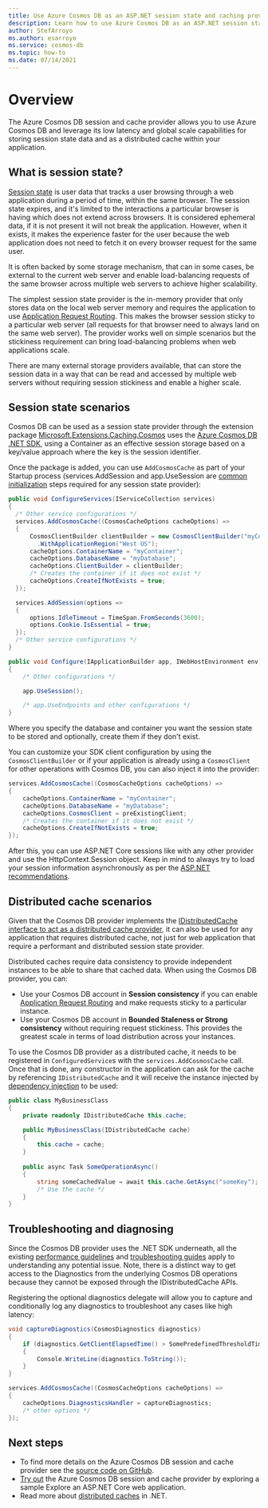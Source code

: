 ```yaml
---
title: Use Azure Cosmos DB as an ASP.NET session state and caching provider
description: Learn how to use Azure Cosmos DB as an ASP.NET session state and caching provider
author: StefArroyo
ms.author: esarroyo
ms.service: cosmos-db
ms.topic: how-to
ms.date: 07/14/2021
---
```


# Overview

The Azure Cosmos DB session and cache provider allows you to use Azure Cosmos DB and leverage its low latency and global scale capabilities for storing session state data and as a distributed cache within your application.

## What is session state?

[Session state](/aspnet/core/fundamentals/app-state?view=aspnetcore-5.0#configure-session-state&preserve-view=true) is user data that tracks a user browsing through a web application during a period of time, within the same browser. The session state expires, and it's limited to the interactions a particular browser is having which does not extend across browsers. It is considered ephemeral data, if it is not present it will not break the application. However, when it exists, it makes the experience faster for the user because the web application does not need to fetch it on every browser request for the same user.

It is often backed by some storage mechanism, that can in some cases, be external to the current web server and enable load-balancing requests of the same browser across multiple web servers to achieve higher scalability.

The simplest session state provider is the in-memory provider that only stores data on the local web server memory and requires the application to use [Application Request Routing](/iis/extensions/planning-for-arr/using-the-application-request-routing-module). This makes the browser session sticky to a particular web server (all requests for that browser need to always land on the same web server). The provider works well on simple scenarios but the stickiness requirement can bring load-balancing problems when web applications scale.

There are many external storage providers available, that can store the session data in a way that can be read and accessed by multiple web servers without requiring session stickiness and enable a higher scale.

## Session state scenarios

Cosmos DB can be used as a session state provider through the extension package [Microsoft.Extensions.Caching.Cosmos](https://www.nuget.org/packages/Microsoft.Extensions.Caching.Cosmos) uses the [Azure Cosmos DB .NET SDK](sql-api-sdk-dotnet-standard.md), using a Container as an effective session storage based on a key/value approach where the key is the session identifier.

Once the package is added, you can use `AddCosmosCache` as part of your Startup process (services.AddSession and app.UseSession are [common initialization](/aspnet/core/fundamentals/app-state?view=aspnetcore-5.0#configure-session-stat&preserve-view=true) steps required for any session state provider):

```csharp
public void ConfigureServices(IServiceCollection services)
{
  /* Other service configurations */
  services.AddCosmosCache((CosmosCacheOptions cacheOptions) =>
  {
      CosmosClientBuilder clientBuilder = new CosmosClientBuilder("myConnectionString")
        .WithApplicationRegion("West US");
      cacheOptions.ContainerName = "myContainer";
      cacheOptions.DatabaseName = "myDatabase";
      cacheOptions.ClientBuilder = clientBuilder;
      /* Creates the container if it does not exist */
      cacheOptions.CreateIfNotExists = true; 
  });

  services.AddSession(options =>
  {
      options.IdleTimeout = TimeSpan.FromSeconds(3600);
      options.Cookie.IsEssential = true;
  });
  /* Other service configurations */
}

public void Configure(IApplicationBuilder app, IWebHostEnvironment env)
{
    /* Other configurations */

    app.UseSession();

    /* app.UseEndpoints and other configurations */
}
```

Where you specify the database and container you want the session state to be stored and optionally, create them if they don't exist.

You can customize your SDK client configuration by using the `CosmosClientBuilder` or if your application is already using a `CosmosClient` for other operations with Cosmos DB, you can also inject it into the provider:

```csharp
services.AddCosmosCache((CosmosCacheOptions cacheOptions) =>
{
    cacheOptions.ContainerName = "myContainer";
    cacheOptions.DatabaseName = "myDatabase";
    cacheOptions.CosmosClient = preExistingClient;
    /* Creates the container if it does not exist */
    cacheOptions.CreateIfNotExists = true; 
});
```

After this, you can use ASP.NET Core sessions like with any other provider and use the HttpContext.Session object. Keep in mind to always try to load your session information asynchronously as per the [ASP.NET recommendations](/aspnet/core/fundamentals/app-state?view=aspnetcore-5.0#load-session-state-asynchronously&preserve-view=true).

##  Distributed cache scenarios

Given that the Cosmos DB provider implements the [IDistributedCache interface to act as a distributed cache provider](/aspnet/core/performance/caching/distributed?view=aspnetcore-5.0&preserve-view=true), it can also be used for any application that requires distributed cache, not just for web application that require a performant and distributed session state provider.

Distributed caches require data consistency to provide independent instances to be able to share that cached data. When using the Cosmos DB provider, you can:

- Use your Cosmos DB account in **Session consistency** if you can enable [Application Request Routing](/iis/extensions/planning-for-arr/using-the-application-request-routing-module) and make requests sticky to a particular instance.
- Use your Cosmos DB account in **Bounded Staleness or Strong consistency** without requiring request stickiness. This provides the greatest scale in terms of load distribution across your instances.

To use the Cosmos DB provider as a distributed cache, it needs to be registered in `ConfiguredService`s with the `services.AddCosmosCache` call. Once that is done, any constructor in the application can ask for the cache by referencing `IDistributedCache` and it will receive the instance injected by [dependency injection](/dotnet/core/extensions/dependency-injection) to be used:

```csharp
public class MyBusinessClass
{
    private readonly IDistributedCache this.cache;

    public MyBusinessClass(IDistributedCache cache)
    {
        this.cache = cache;
    }
    
    public async Task SomeOperationAsync()
    {
        string someCachedValue = await this.cache.GetAsync("someKey");
        /* Use the cache */
    }
}
```

## Troubleshooting and diagnosing

Since the Cosmos DB provider uses the .NET SDK underneath, all the existing [performance guidelines](performance-tips-dotnet-sdk-v3-sql.md) and [troubleshooting guides](troubleshoot-dot-net-sdk.md) apply to understanding any potential issue. Note, there is a distinct way to get access to the Diagnostics from the underlying Cosmos DB operations because they cannot be exposed through the IDistributedCache APIs.

Registering the optional diagnostics delegate will allow you to capture and conditionally log any diagnostics to troubleshoot any cases like high latency:

```csharp
void captureDiagnostics(CosmosDiagnostics diagnostics)
{
    if (diagnostics.GetClientElapsedTime() > SomePredefinedThresholdTime)
    {
        Console.WriteLine(diagnostics.ToString());
    }
}

services.AddCosmosCache((CosmosCacheOptions cacheOptions) =>
{
    cacheOptions.DiagnosticsHandler = captureDiagnostics;
    /* other options */
});
```

## Next steps
- To find more details on the Azure Cosmos DB session and cache provider see the [source code on GitHub](https://github.com/Azure/Microsoft.Extensions.Caching.Cosmos/).
- [Try out](https://github.com/Azure/Microsoft.Extensions.Caching.Cosmos/tree/master/sample) the Azure Cosmos DB session and cache provider by exploring a sample Explore an ASP.NET Core web application.
- Read more about [distributed caches](/aspnet/core/performance/caching/distributed?view=aspnetcore-5.0&preserve-view=true) in .NET.
